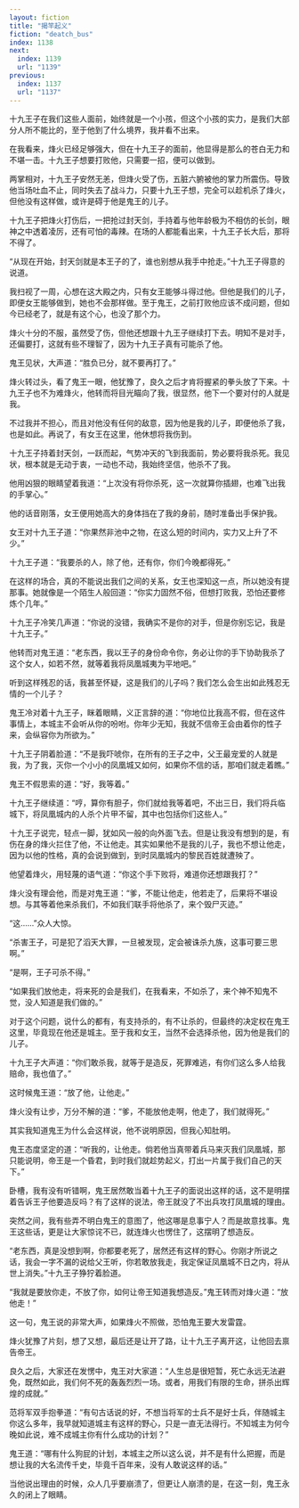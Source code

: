 ```yaml
---
layout: fiction
title: "揭竿起义"
fiction: "deatch_bus"
index: 1138
next:
  index: 1139
  url: "1139"
previous:
  index: 1137
  url: "1137"
---
```

十九王子在我们这些人面前，始终就是一个小孩，但这个小孩的实力，是我们大部分人所不能比的，至于他到了什么境界，我并看不出来。

在我看来，烽火已经足够强大，但在十九王子的面前，他显得是那么的苍白无力和不堪一击。十九王子想要打败他，只需要一招，便可以做到。

两掌相对，十九王子安然无恙，但烽火受了伤，五脏六腑被他的掌力所震伤。导致他当场吐血不止，同时失去了战斗力，只要十九王子想，完全可以趁机杀了烽火，但他没有这样做，或许是碍于他是鬼王的儿子。

十九王子把烽火打伤后，一把抢过封天剑，手持着与他年龄极为不相仿的长剑，眼神之中透着凌厉，还有可怕的毒辣。在场的人都能看出来，十九王子长大后，那将不得了。

“从现在开始，封天剑就是本王子的了，谁也别想从我手中抢走。”十九王子得意的说道。

我扫视了一周，心想在这大殿之内，只有女王能够斗得过他。但他是我们的儿子，即便女王能够做到，她也不会那样做。至于鬼王，之前打败他应该不成问题，但如今已经老了，就是有这个心，也没了那个力。

烽火十分的不服，虽然受了伤，但他还想跟十九王子继续打下去。明知不是对手，还偏要打，这就有些不理智了，因为十九王子真有可能杀了他。

鬼王见状，大声道：“胜负已分，就不要再打了。”

烽火转过头，看了鬼王一眼，他犹豫了，良久之后才肯将握紧的拳头放了下来。十九王子也不为难烽火，他转而将目光瞄向了我，很显然，他下一个要对付的人就是我。

不过我并不担心，而且对他没有任何的敌意，因为他是我的儿子，即便他杀了我，也是如此。再说了，有女王在这里，他休想将我伤到。

十九王子持着封天剑，一跃而起，气势冲天的飞到我面前，势必要将我杀死。我见状，根本就是无动于衷，一动也不动，我始终坚信，他杀不了我。

他用凶狠的眼睛望着我道：“上次没有将你杀死，这一次就算你插翅，也难飞出我的手掌心。”

他的话音刚落，女王便用她高大的身体挡在了我的身前，随时准备出手保护我。

女王对十九王子道：“你果然非池中之物，在这么短的时间内，实力又上升了不少。”

十九王子道：“我要杀的人，除了他，还有你，你们今晚都得死。”

在这样的场合，真的不能说出我们之间的关系，女王也深知这一点，所以她没有提那事。她就像是一个陌生人般回道：“你实力固然不俗，但想打败我，恐怕还要修炼个几年。”

十九王子冷笑几声道：“你说的没错，我确实不是你的对手，但是你别忘记，我是十九王子。”

他转而对鬼王道：“老东西，我以王子的身份命令你，务必让你的手下协助我杀了这个女人，如若不然，就等着我将凤凰城夷为平地吧。”

听到这样残忍的话，我甚至怀疑，这是我们的儿子吗？我们怎么会生出如此残忍无情的一个儿子？

鬼王冷对着十九王子，眯着眼睛，义正言辞的道：“你地位比我高不假，但在这件事情上，本城主不会听从你的吩咐。你年少无知，我就不信帝王会由着你的性子来，会纵容你为所欲为。”

十九王子阴着脸道：“不是我吓唬你，在所有的王子之中，父王最宠爱的人就是我，为了我，灭你一个小小的凤凰城又如何，如果你不信的话，那咱们就走着瞧。”

鬼王不假思索的道：“好，我等着。”

十九王子继续道：“哼，算你有胆子，你们就给我等着吧，不出三日，我们将兵临城下，将凤凰城内的人杀个片甲不留，其中也包括你们这些人。”

十九王子说完，轻点一脚，犹如风一般的向外面飞去。但是让我没有想到的是，有伤在身的烽火拦住了他，不让他走。其实如果他不是我的儿子，我也不想让他走，因为以他的性格，真的会说到做到，到时凤凰城内的黎民百姓就遭殃了。

他望着烽火，用轻蔑的语气道：“你这个手下败将，难道你还想跟我打？”

烽火没有理会他，而是对鬼王道：“爹，不能让他走，他若走了，后果将不堪设想。与其等着他来杀我们，不如我们联手将他杀了，来个毁尸灭迹。”

“这……”众人大惊。

“杀害王子，可是犯了滔天大罪，一旦被发现，定会被诛杀九族，这事可要三思啊。”

“是啊，王子可杀不得。”

“如果我们放他走，将来死的会是我们，在我看来，不如杀了，来个神不知鬼不觉，没人知道是我们做的。”

对于这个问题，说什么的都有，有支持杀的，有不让杀的，但最终的决定权在鬼王这里，毕竟现在他还是城主。至于我和女王，当然不会选择杀他，因为他是我们的儿子。

十九王子大声道：“你们敢杀我，就等于是造反，死罪难逃，有你们这么多人给我赔命，我也值了。”

这时候鬼王道：“放了他，让他走。”

烽火没有让步，万分不解的道：“爹，不能放他走啊，他走了，我们就得死。”

其实我知道鬼王为什么会这样说，他不说明原因，但我心知肚明。

鬼王态度坚定的道：“听我的，让他走。倘若他当真带着兵马来灭我们凤凰城，那只能说明，帝王是一个昏君，到时我们就趁势起义，打出一片属于我们自己的天下。”

卧槽，我有没有听错啊，鬼王居然敢当着十九王子的面说出这样的话，这不是明摆着告诉王子他要造反吗？有了这样的说法，帝王就没了不出兵攻打凤凰城的理由。

突然之间，我有些弄不明白鬼王的意图了，他这哪是息事宁人？而是故意找事。鬼王这些话，更是让大家惊诧不已，就连烽火也愣住了，这摆明了想造反。

“老东西，真是没想到啊，你都要老死了，居然还有这样的野心。你刚才所说之话，我会一字不漏的说给父王听，你若敢放我走，我定保证凤凰城不日之内，将从世上消失。”十九王子狰狞着脸道。

“我就是要放你走，不放了你，如何让帝王知道我想造反。”鬼王转而对烽火道：“放他走！”

这一句，鬼王说的非常大声，如果烽火不照做，恐怕鬼王要大发雷霆。

烽火犹豫了片刻，想了又想，最后还是让开了路，让十九王子离开这，让他回去禀告帝王。

良久之后，大家还在发愣中，鬼王对大家道：“人生总是很短暂，死亡永远无法避免，既然如此，我们何不死的轰轰烈烈一场。或者，用我们有限的生命，拼杀出辉煌的成就。”

范将军双手抱拳道：“有句古话说的好，不想当将军的士兵不是好士兵，伴随城主你这么多年，我早就知道城主有这样的野心，只是一直无法得行。不知城主为何今晚如此说，难不成城主你有什么成功的计划？”

鬼王道：“哪有什么狗屁的计划，本城主之所以这么说，并不是有什么把握，而是想让我的大名流传千史，毕竟千百年来，没有人敢说这样的话。”

当他说出理由的时候，众人几乎要崩溃了，但更让人崩溃的是，在这一刻，鬼王永久的闭上了眼睛。
